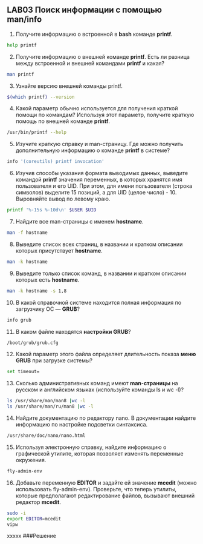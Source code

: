 ## LAB03 Поиск информации с помощью man/info

1. Получите информацию о встроенной в **bash** команде **printf**.
```bash
help printf
```
2. Получите информацию о внешней команде **printf**. Есть ли разница между встроенной и внешней командами **printf** и какая?
```bash
man printf
```
3. Узнайте версию внешней команды printf.
```bash
$(which printf) --version
```
4. Какой параметр обычно используется для получения краткой помощи по командам? Используя этот параметр, получите краткую помощь по внешней команде **printf**.
```bash
/usr/bin/printf --help
```
5. Изучите краткую справку и man-страницу. Где можно получить дополнительную информацию о команде **printf** в системе?
```bash
info '(coreutils) printf invocation'
```
6. Изучив способы указания формата выводимых данных, выведите командой **printf** значения переменных, в которых хранятся имя пользователя и его UID. При этом, для имени пользователя (строка символов) выделите 15 позиций, а для UID (целое число) - 10. Выровняйте вывод по левому краю. 
```bash
printf '%-15s %-10d\n' $USER $UID
```
7. Найдите все man-страницы с именем **hostname**.
```bash
man -f hostname
```
8. Выведите список всех страниц, в названии и кратком описании которых присутствует **hostname**.
```bash
man -k hostname
```
9. Выведите только список команд, в названии и кратком описании которых есть **hostname**.
```bash
man -k hostname -s 1,8
```
10.  В какой справочной системе находится полная информация по загрузчику ОС — **GRUB**?
```bash
info grub
```
11. В каком файле находятся **настройки GRUB**?
```bash
/boot/grub/grub.cfg
```
12. Какой параметр этого файла определяет длительность показа **меню GRUB** при загрузке системы?
```bash
set timeout=
```
13. Сколько административных команд имеют **man-страницы** на русском и английском языках (используйте команды ls и wc -l)?
```bash
ls /usr/share/man/man8 |wc -l
ls /usr/share/man/ru/man8 |wc -l
```
14. Найдите документацию по редактору nano. В документации найдите информацию по настройке подсветки синтаксиса.
```bash
/usr/share/doc/nano/nano.html
```
15. Используя электронную справку, найдите информацию о графической утилите, которая позволяет изменять переменные окружения.
```bash
fly-admin-env
```
16. Добавьте переменную **EDITOR** и задайте ей значение **mcedit** (можно использовать fly-admin-env). Проверьте, что теперь утилиты, которые предполагают редактирование файлов, вызывают внешний редактор **mcedit**.
```bash
sudo -i
export EDITOR=mcedit
vipw
```
xxxxx
###Решение